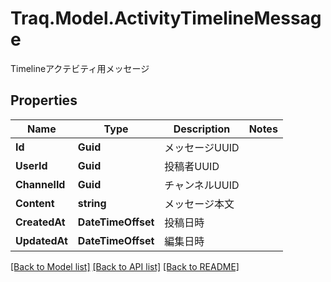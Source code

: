 # Traq.Model.ActivityTimelineMessage
Timelineアクテビティ用メッセージ

## Properties

Name | Type | Description | Notes
------------ | ------------- | ------------- | -------------
**Id** | **Guid** | メッセージUUID | 
**UserId** | **Guid** | 投稿者UUID | 
**ChannelId** | **Guid** | チャンネルUUID | 
**Content** | **string** | メッセージ本文 | 
**CreatedAt** | **DateTimeOffset** | 投稿日時 | 
**UpdatedAt** | **DateTimeOffset** | 編集日時 | 

[[Back to Model list]](../README.md#documentation-for-models) [[Back to API list]](../README.md#documentation-for-api-endpoints) [[Back to README]](../README.md)

